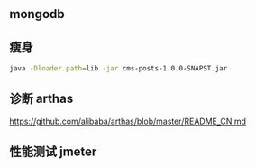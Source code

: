 # 
## mongodb

## 瘦身
```sh
java -Dloader.path=lib -jar cms-posts-1.0.0-SNAPST.jar 
```
## 诊断 arthas
https://github.com/alibaba/arthas/blob/master/README_CN.md
## 性能测试 jmeter
